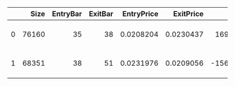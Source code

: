 |    |   Size |   EntryBar |   ExitBar |   EntryPrice |   ExitPrice |      PnL |   ReturnPct | EntryTime           | ExitTime            | Duration         |
|---:|-------:|-----------:|----------:|-------------:|------------:|---------:|------------:|:--------------------|:--------------------|:-----------------|
|  0 |  76160 |         35 |        38 |    0.0208204 |   0.0230437 |  169.331 |   0.106788  | 2022-07-18 00:00:00 | 2022-08-08 00:00:00 | 21 days 00:00:00 |
|  1 |  68351 |         38 |        51 |    0.0231976 |   0.0209056 | -156.659 |  -0.0988028 | 2022-08-08 00:00:00 | 2022-11-07 00:00:00 | 91 days 00:00:00 |
